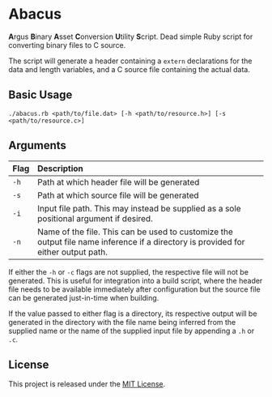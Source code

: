 # Abacus

**A**rgus **B**inary **A**sset **C**onversion **U**tility **S**cript.
Dead simple Ruby script for converting binary files to C source.

The script will generate a header containing a `extern` declarations for the data and length variables, and a C source
file containing the actual data.

## Basic Usage

```shell
./abacus.rb <path/to/file.dat> [-h <path/to/resource.h>] [-s <path/to/resource.c>]
```

## Arguments

| Flag | Description |
| :-- | :-- |
| `-h` | Path at which header file will be generated |
| `-s` | Path at which source file will be generated |
| `-i` | Input file path. This may instead be supplied as a sole positional argument if desired. |
| `-n` | Name of the file. This can be used to customize the output file name inference if a directory is provided for either output path. |

If either the `-h` or `-c` flags are not supplied, the respective file will not be generated. This is useful for
integration into a build script, where the header file needs to be available immediately after configuration but the
source file can be generated just-in-time when building.

If the value passed to either flag is a directory, its respective output will be generated in the directory with the
file name being inferred from the supplied name or the name of the supplied input file by appending a `.h` or `.c`.

## License

This project is released under the [MIT License](LICENSE).
